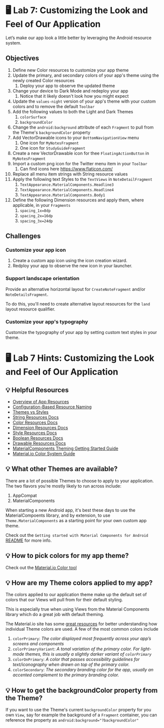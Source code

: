 # 🖥 Lab 7: Customizing the Look and Feel of Our Application
Let’s make our app look a little better by leveraging the Android resource system.

## Objectives
1. Define new Color resources to customize your app theme
2. Update the primary, and secondary colors of your app's theme using the newly created Color resources
    1. Deploy your app to observe the updated theme
3. Change your device to Dark Mode and redeploy your app
    1. Notice that it likely doesn't look how you might expect
4. Update the `values-night` version of your app's theme with your custom colors and to remove the default `Toolbar`
5. Add the following values to both the Light and Dark Themes
    1. `colorSurface`
    2. `backgroundColor`
6. Change the `android:background` attribute of each `Fragment` to pull from the Theme's `backgroundColor` property
7. Add VectorDrawable icons to your `BottomNavigationView` menu
    1. One icon for `MyNotesFragment`
    2. One icon for `StudyGuideFragment`
8. Create a new VectorDrawable icon for thee `FloatingActionButton` in `MyNotesFragment`
9. Import a custom png icon for the Twitter menu item in your `Toolbar`
    1. Can find icons here https://www.flaticon.com/
10. Replace all menu item strings with String resource values
11. Apply the following text Styles to the `TextViews` in `NoteDetailFragment`
    1. `TextAppearance.MaterialComponents.Headline3`
    2. `TextAppearance.MaterialComponents.Headline4`
    3. `TextAppearance.MaterialComponents.Body1`
12. Define the following Dimension resources and apply them, where applicable, in your `Fragments`
    1. `spacing_1x=8dp`
    2. `spacing_2x=16dp`
    3. `spacing_3x=24dp`

## Challenges
### Customize your app icon
1. Create a custom app icon using the icon creation wizard.
2. Redploy your app to observe the new icon in your launcher.

### Support landscape orientation
Provide an alternative horizontal layout for `CreateNoteFragment` and/or `NoteDetailsFragment`.

To do this, you'll need to create alternative layout resources for the `land` layout resource qualifier.

### Customize your app's typography
Customize the typography of your app by setting custom text styles in your theme.

# 🖥 Lab 7 Hints: Customizing the Look and Feel of Our Application

## 💡 Helpful Resources
- [Overview of App Resources](https://developer.android.com/guide/topics/resources/providing-resources)
- [Configuration-Based Resource Naming](https://developer.android.com/guide/topics/resources/providing-resources#QualifierRules)
- [Themes vs Styles](https://developer.android.com/guide/topics/ui/look-and-feel/themes#versus)
- [String Resources Docs](https://developer.android.com/guide/topics/resources/string-resource)
- [Color Resources Docs](https://developer.android.com/guide/topics/resources/more-resources#Color)
- [Dimension Resources Docs](https://developer.android.com/guide/topics/resources/more-resources#Dimension)
- [Style Resources Docs](https://developer.android.com/guide/topics/resources/style-resource)
- [Boolean Resources Docs](https://developer.android.com/guide/topics/resources/more-resources#Bool)
- [Drawable Resources Docs](https://developer.android.com/guide/topics/resources/drawable-resource)
- [MaterialComponents Theming Getting Started Guide](https://github.com/material-components/material-components-android/blob/master/docs/getting-started.md)
- [Material.io Color System Guide](https://material.io/design/color/the-color-system.html#color-theme-creation)

## 💡 What other Themes are available?
There are a lot of possible Themes to choose to apply to your application.  The two flavors you're mostly likely to run across include:
1. AppCompat
2. MaterialComponents

When starting a new Android app, it's best these days to use the MaterialCompoents library, and by extension, to use `Theme.MaterialComponents` as a starting point for your own custom app theme.

Check out the `Getting started with Material Components for Android` [README](https://github.com/material-components/material-components-android/blob/master/docs/getting-started.md) for more info.

## 💡 How to pick colors for my app theme?
Check out the [Material.io Color tool](https://material.io/resources/color/#!/?view.left=0&view.right=0)

## 💡 How are my Theme colors applied to my app?
The colors applied to our application theme make up the default set of colors that our Views will pull from for their default styling.

This is especially true when using Views from the Material Components library which do a great job with default theming.

The Material.io site has some [great resources](https://material.io/develop/android/theming/color) for better understanding how individual Theme colors are used.
A few of the most common colors include
1. `colorPrimary`: _The color displayed most frequently across your app’s screens and components_
2. `colorPrimaryVariant`: _A tonal variation of the primary color. For light-mode themes, this is usually a slightly darker variant of `colorPrimary`_
3. `colorOnPrimary`: _A color that passes accessibility guidelines for text/iconography when drawn on top of the primary color._
4. `colorSecondary`: _The secondary branding color for the app, usually an accented complement to the primary branding color._

## 💡 How to get the backgroundColor property from the Theme?
If you want to use the Theme's current `backgroundColor` property for you own `View`, say for example the background of a `Fragment` container, you can reference the property as `android:background="?backgroundColor"`